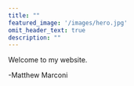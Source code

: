 ```yaml
---
title: ""
featured_image: '/images/hero.jpg'
omit_header_text: true
description: ""
---
```

Welcome to my website.

-Matthew Marconi